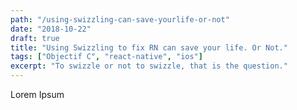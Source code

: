 ```yaml
---
path: "/using-swizzling-can-save-yourlife-or-not"
date: "2018-10-22"
draft: true
title: "Using Swizzling to fix RN can save your life. Or Not."
tags: ["Objectif C", "react-native", "ios"]
excerpt: "To swizzle or not to swizzle, that is the question."
---
```


Lorem Ipsum
